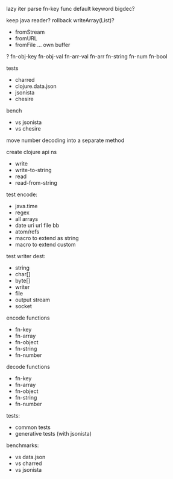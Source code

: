 
lazy iter parse
fn-key func default keyword
bigdec?

keep java reader?
rollback writeArray(List)?

- fromStream
- fromURL
- fromFile
...
own buffer

?
fn-obj-key
fn-obj-val
fn-arr-val
fn-arr
fn-string
fn-num
fn-bool

tests
- charred
- clojure.data.json
- jsonista
- chesire

bench
- vs jsonista
- vs chesire

move number decoding into a separate method

create clojure api ns
- write
- write-to-string
- read
- read-from-string

test encode:
- java.time
- regex
- all arrays
- date uri url file bb
- atom/refs
- macro to extend as string
- macro to extend custom

test writer dest:
- string
- char[]
- byte[]
- writer
- file
- output stream
- socket

encode functions
- fn-key
- fn-array
- fn-object
- fn-string
- fn-number

decode functions
- fn-key
- fn-array
- fn-object
- fn-string
- fn-number

tests:
- common tests
- generative tests (with jsonista)

benchmarks:
- vs data.json
- vs charred
- vs jsonista
